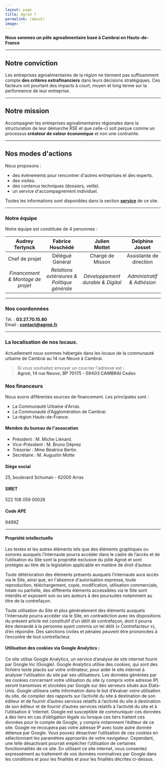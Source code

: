 ```yaml
---
layout: page
title: Agroé ?
permalink: /about/
image: ''
---
```


**Nous sommes un pôle agroalimentaire basé à Cambrai en Hauts-de-France**

---

## Notre conviction

Les entreprises agroalimentaires de la région ne tiennent pas suffisamment compte **des critères extrafinanciers** dans leurs décisions stratégiques.
Ces facteurs ont pourtant des impacts à court, moyen et long terme sur la performence de leur entreprise.

---

## Notre mission

Accompagner les entreprises agroalimentaires régionales dans la structuration de leur démarche RSE et que celle-ci soit perçue comme un processus **créateur de valeur économique** et non une contrainte.

---

## Nos modes d'actions
Nous proposons :
- des évènements pour rencontrer d'autres entreprises et des experts.
- des visites.
- des contenus techniques (dossiers, veille).
- un service d'accompagnement individuel.

Toutes les informations sont disponibles dans la section [**service**](https://timotte1984.github.io/agroe-jekyll/service/) de ce site.

---

### Notre équipe

Notre équipe est constituée de 4 personnes :

| Audrey <br/>**Terlynck** | Fabrice <br/>**Hoschédé** | Julien <br/>**Mottet** | Delphine<br/> **Josset**   |
|:-------------------:|:--------------------:|:---------------------:|:-----------------------:|
|  Chef de projet   |   Délégué Général    | Chargé de Misson | Assistante de direction |
|  *Financement & Montage de projet*| *Relations extérieures & Politique générale* | *Développement durable & Digital*   | *Administratif & Adhésion*  |

---

### Nos coordonnées

Tél. : **03.27.70.15.80** <br/>
Email : **[contact@agroé.fr](contact@agroé.fr)**

---

### La localisation de nos locaux.
Actuellement nous sommes hébergés dans les locaux de la communauté urbaine de Cambrai au 14 rue Neuve à Cambrai.

> Si vous souhaitez envoyer un courrier l'adresse est : <br/>
**Agroé, 14 rue Neuve, BP 70175 - 59403 CAMBRAI Cedex**

### Nos financeurs

Nous avons différentes sources de financement. Les principales sont :
- La Communauté Urbaine d'Arras.
- La Communauté d'Agglomération de Cambrai.
- La région Hauts-de-France.

#### Membre du bureau de l'assocation
- Président : M. Miche Liénard.
- Vice-Président : M. Bruno Déprez
- Trésorier : Mme Béatrice Bertin
- Secrétaire : M. Augustin Motte

#### Siège social
25, boulevard Schuman - 62000 Arras

#### SIRET
522 108 059 00026

#### Code APE
9499Z

----

#### Propriété intellectuelle
Les textes et les autres éléments tels que des éléments graphiques ou sonores auxquels l’Internaute pourra accéder dans le cadre de l’accès et de l’utilisation du Site sont la propriété exclusive du pôle Agroé et sont protégés au titre de la législation applicable en matière de droit d’auteur.

Toute détérioration des éléments présents auxquels l’internaute aura accès via le Site, ainsi que, en l'absence d'autorisation expresse, toute reproduction, téléchargement, copie, modification, utilisation commerciale, totale ou partielle, des différents éléments accessibles via le Site sont interdits et exposent son ou ses auteurs à des poursuites notamment au titre de la contrefaçon.

Toute utilisation du Site et plus généralement des éléments auxquels l’internaute pourra accéder via le Site, en contradiction avec les dispositions du présent article est constitutif d’un délit de contrefaçon, dont il pourra être demandé à la personne ayant commis un tel délit (« Contrefacteur »), d’en répondre. Des sanctions civiles et pénales peuvent être prononcées à l’encontre de tout contrefacteur.


#### Utilisation des cookies via Google Analytics :
Ce site utilise Google Analytics, un service d’analyse de site internet fourni par Google Inc (Google). Google Analytics utilise des cookies, qui sont des fichiers texte placés sur votre ordinateur, pour aider le site internet à analyser l’utilisation du site par ses utilisateurs. Les données générées par les cookies concernant votre utilisation du site (y compris votre adresse IP) seront transmises et stockées par Google sur des serveurs situés aux Etats-Unis. Google utilisera cette information dans le but d’évaluer votre utilisation du site, de compiler des rapports sur l’activité du site à destination de son éditeur et de fournir d’autres services relatifs à l’activité du site à destination de son éditeur et de fournir d’autres services relatifs à l’activité du site et à l’utilisation d ‘internet. Google est susceptible de communiquer ces données à des tiers en cas d’obligation légale ou lorsque ces tiers traitent ces données pour le compte de Google, y compris notamment l’éditeur de ce site. Google ne recoupera pas votre adresse IP avec toute autre donnée détenue par Google. Vous pouvez désactiver l’utilisation de ces cookies en sélectionnant les paramètres appropriés de votre navigateur. Cependant, une telle désactivant pourrait empêcher l’utilisation de certaines fonctionnalités de ce site. En utilisant ce site internet, vous consentez expressément au traitement de vos données nominatives par Google dans les conditions et pour les finalités et pour les finalités décrites ci-dessus.




